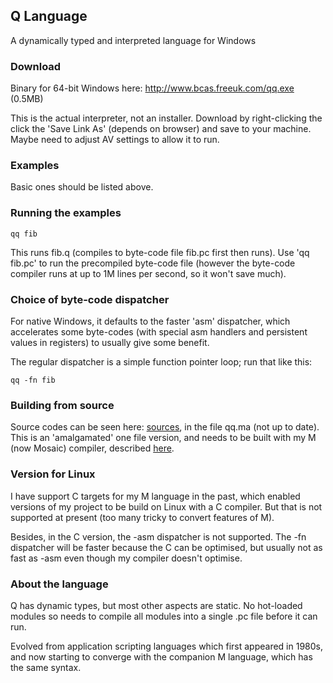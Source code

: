 ## Q Language

A dynamically typed and interpreted language for Windows

### Download
Binary for 64-bit Windows here: http://www.bcas.freeuk.com/qq.exe (0.5MB)

This is the actual interpreter, not an installer. Download by right-clicking the click the 'Save Link As' (depends on browser) and save to your machine. Maybe need to adjust AV settings to allow it to run.

### Examples

Basic ones should be listed above.

### Running the examples

    qq fib

This runs fib.q (compiles to byte-code file fib.pc first then runs). Use 'qq fib.pc' to run the precompiled byte-code file (however the byte-code compiler runs at up to 1M lines per second, so it won't save much).

### Choice of byte-code dispatcher

For native Windows, it defaults to the faster 'asm' dispatcher, which accelerates some byte-codes (with special asm handlers and persistent values in registers) to usually give some benefit.

The regular dispatcher is a simple function pointer loop; run that like this:

    qq -fn fib

### Building from source

Source codes can be seen here: [sources](../sources), in the file qq.ma (not up to date). This is an 'amalgamated' one file version, and needs to be built with my M (now Mosaic) compiler, described [here](../Mosaic).

### Version for Linux

I have support C targets for my M language in the past, which enabled versions of my project to be build on Linux with a C compiler. But that is not supported at present (too many tricky to convert features of M).

Besides, in the C version, the -asm dispatcher is not supported. The -fn dispatcher will be faster because the C can be optimised, but usually not as fast as -asm even though my compiler doesn't optimise.

### About the language

Q has dynamic types, but most other aspects are static. No hot-loaded modules so needs to compile all modules into a single .pc file before it can run.

Evolved from application scripting languages which first appeared in 1980s, and now starting to converge with the companion M language, which has the same syntax.


